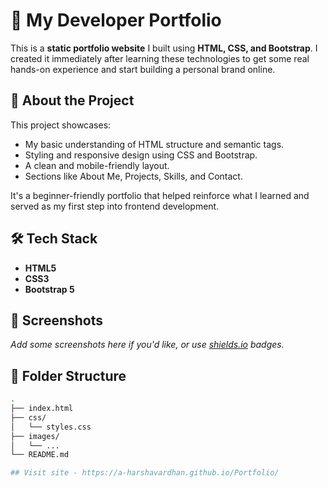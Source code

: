 # 💼 My Developer Portfolio

This is a **static portfolio website** I built using **HTML, CSS, and Bootstrap**. I created it immediately after learning these technologies to get some real hands-on experience and start building a personal brand online.

## 🚀 About the Project

This project showcases:

- My basic understanding of HTML structure and semantic tags.
- Styling and responsive design using CSS and Bootstrap.
- A clean and mobile-friendly layout.
- Sections like About Me, Projects, Skills, and Contact.

It's a beginner-friendly portfolio that helped reinforce what I learned and served as my first step into frontend development.

## 🛠️ Tech Stack

- **HTML5**
- **CSS3**
- **Bootstrap 5**

## 📸 Screenshots

*Add some screenshots here if you'd like, or use [shields.io](https://shields.io) badges.*

## 📂 Folder Structure

```bash
.
├── index.html
├── css/
│   └── styles.css
├── images/
│   └── ...
└── README.md

## Visit site - https://a-harshavardhan.github.io/Portfolio/
